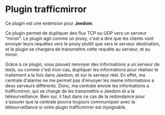 # Plugin trafficmirror

Ce plugin est une extension pour **Jeedom**.

Ce plugin permet de dupliquer des flux TCP ou UDP vers un serveur "miroir". Le plugin agit comme un proxy, c'est a dire que les clients vont envoyer leurs requêtes vers le proxy plutôt que vers le serveur destination, et le plugin se chargera de transmettre cette requête au serveur, et au miroir.

Grâce à ce plugin, vous pouvez renvoyer des informations a un serveur de tests, ou comme c'est mon cas, dupliquer les informations pour réaliser le traitement a la fois dans Jeedom, et sur le serveur réel. En effet, ma centrale d'alarme ne me permet pas d'envoyer les meme informations a deux serveurs différents. Donc, ma centrale envoie les informations a trafficmirror, qui se charge de les transmettre a Jeedom et a la télésurveillance. Bien sur, il faut dans ce cas de la redondance pour s'assurer que la centrale pourra toujours communiquer avec la télésurveillance si votre plugin trafficmirror est injoignable.
